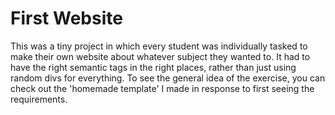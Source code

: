 # First Website

This was a tiny project in which every student was individually tasked to make their own website about whatever subject they wanted to.
It had to have the right semantic tags in the right places, rather than just using random divs for everything.
To see the general idea of the exercise, you can check out the 'homemade template' I made in response to first seeing the requirements.